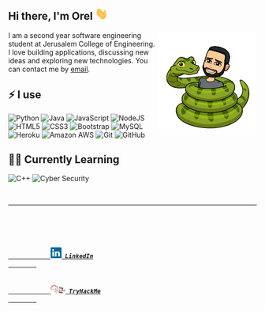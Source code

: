 ## Hi there, I'm Orel <img src="etc/wave.gif" height="25px">

<img src="etc/snake.png" align="right" height="200px">

I am a second year software engineering student at Jerusalem College of Engineering. I love building applications, discussing new ideas and exploring new technologies. You can contact me by [email](mailto:ryiseld@gmail.com).

## ⚡ I use
![Python](https://img.shields.io/badge/-Python-black?style=for-the-badge&logo=Python)
![Java](https://img.shields.io/badge/-java-E34A86?style=for-the-badge&logo=java)
![JavaScript](https://img.shields.io/badge/-JavaScript-black?style=for-the-badge&logo=javascript)
![NodeJS](https://img.shields.io/badge/-NodeJS-black?style=for-the-badge&logo=Node.js)
![HTML5](https://img.shields.io/badge/-HTML5-E34F26?style=for-the-badge&logo=html5&logoColor=white)
![CSS3](https://img.shields.io/badge/-CSS3-1572B6?style=for-the-badge&logo=css3)
![Bootstrap](https://img.shields.io/badge/-Bootstrap-563D7C?style=for-the-badge&logo=bootstrap)
![MySQL](https://img.shields.io/badge/-MySQL-black?style=for-the-badge&logo=mysql)
![Heroku](https://img.shields.io/badge/-Heroku-430098?style=for-the-badge&logo=heroku)
![Amazon AWS](https://img.shields.io/badge/Amazon%20AWS-232F3E?style=for-the-badge&logo=amazon-aws)
![Git](https://img.shields.io/badge/-Git-black?style=for-the-badge&logo=git)
![GitHub](https://img.shields.io/badge/-GitHub-181717?style=for-the-badge&logo=github)

## 👩‍🎓 Currently Learning
![C++](https://img.shields.io/badge/-C-black?style=for-the-badge&logo=C)
![Cyber Security](https://img.shields.io/badge/-Cyber%20Security-black?style=for-the-badge)

<br>
<hr>
<br>
<h5>
    <code>
        <a href="https://www.linkedin.com/in/orel-lazri/" title="LinkedIn">
            <img src="etc/linkedin.svg" width="22"> LinkedIn
        </a>
    </code>
    <code>
        <a href="https://tryhackme.com/p/Reaperberri" title="TryHackMe">
            <img src="etc/tryhackme.png" width="30"> TryHackMe
        </a>
    </code>
</h5>